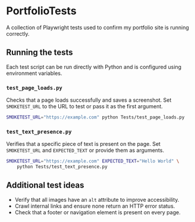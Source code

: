 # PortfolioTests
A collection of Playwright tests used to confirm my portfolio site is running correctly.

## Running the tests

Each test script can be run directly with Python and is configured using environment variables.

### `test_page_loads.py`
Checks that a page loads successfully and saves a screenshot. Set `SMOKETEST_URL` to the URL to test or pass it as the first argument.

```bash
SMOKETEST_URL="https://example.com" python Tests/test_page_loads.py
```

### `test_text_presence.py`
Verifies that a specific piece of text is present on the page. Set `SMOKETEST_URL` and `EXPECTED_TEXT` or provide them as arguments.

```bash
SMOKETEST_URL="https://example.com" EXPECTED_TEXT="Hello World" \
    python Tests/test_text_presence.py
```


## Additional test ideas
- Verify that all images have an `alt` attribute to improve accessibility.
- Crawl internal links and ensure none return an HTTP error status.
- Check that a footer or navigation element is present on every page.
